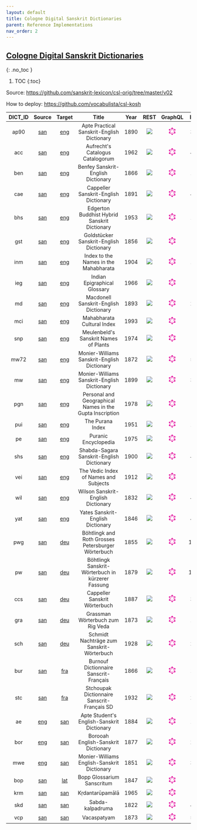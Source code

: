 ```yaml
---
layout: default
title: Cologne Digital Sanskrit Dictionaries
parent: Reference Implementations
nav_order: 2
---
```

## [Cologne Digital Sanskrit Dictionaries](https://www.sanskrit-lexicon.uni-koeln.de)
{: .no_toc }

1. TOC
{:toc}

Source: <https://github.com/sanskrit-lexicon/csl-orig/tree/master/v02> 

How to deploy: <https://github.com/vocabulista/csl-kosh> 


|  DICT_ID | Source | Target | Title | Year | REST | GraphQL | Entries |
|:---: | :---:| :---: | :--------: |:---: | :---: | :---: |:---: | 
| ap90 | <a href="https://iso639-3.sil.org/code/san">san</a> | <a href="https://iso639-3.sil.org/code/eng">eng</a> | Apte Practical Sanskrit-English Dictionary | 1890 | <a href="https://kosh.uni-koeln.de/cdsd/ap90/restful"> <img src="../../assets/images/swagger_logo.png" style="max-height: 20px; max-width: 20px;"/> | <a href="https://kosh.uni-koeln.de/cdsd/ap90/graphql"> <img src="../../assets/images/graphql_logo.svg" style="max-height: 20px; max-width: 20px;"/> | 32188 | 
| acc | <a href="https://iso639-3.sil.org/code/san">san</a> | <a href="https://iso639-3.sil.org/code/eng">eng</a> | Aufrecht's Catalogus Catalogorum | 1962 | <a href="https://kosh.uni-koeln.de/cdsd/acc/restful"> <img src="../../assets/images/swagger_logo.png" style="max-height: 20px; max-width: 20px;"/> | <a href="https://kosh.uni-koeln.de/cdsd/acc/graphql"> <img src="../../assets/images/graphql_logo.svg" style="max-height: 20px; max-width: 20px;"/> | 49822 | 
| ben | <a href="https://iso639-3.sil.org/code/san">san</a> | <a href="https://iso639-3.sil.org/code/eng">eng</a> | Benfey Sanskrit-English Dictionary | 1866 | <a href="https://kosh.uni-koeln.de/cdsd/ben/restful"> <img src="../../assets/images/swagger_logo.png" style="max-height: 20px; max-width: 20px;"/> | <a href="https://kosh.uni-koeln.de/cdsd/ben/graphql"> <img src="../../assets/images/graphql_logo.svg" style="max-height: 20px; max-width: 20px;"/> | 17313 | 
| cae | <a href="https://iso639-3.sil.org/code/san">san</a> | <a href="https://iso639-3.sil.org/code/eng">eng</a> | Cappeller Sanskrit-English Dictionary | 1891 | <a href="https://kosh.uni-koeln.de/cdsd/cae/restful"> <img src="../../assets/images/swagger_logo.png" style="max-height: 20px; max-width: 20px;"/> | <a href="https://kosh.uni-koeln.de/cdsd/cae/graphql"> <img src="../../assets/images/graphql_logo.svg" style="max-height: 20px; max-width: 20px;"/> | 40069 | 
| bhs | <a href="https://iso639-3.sil.org/code/san">san</a> | <a href="https://iso639-3.sil.org/code/eng">eng</a> | Edgerton Buddhist Hybrid Sanskrit Dictionary | 1953 | <a href="https://kosh.uni-koeln.de/cdsd/bhs/restful"> <img src="../../assets/images/swagger_logo.png" style="max-height: 20px; max-width: 20px;"/> | <a href="https://kosh.uni-koeln.de/cdsd/bhs/graphql"> <img src="../../assets/images/graphql_logo.svg" style="max-height: 20px; max-width: 20px;"/> | 17836 | 
| gst | <a href="https://iso639-3.sil.org/code/san">san</a> | <a href="https://iso639-3.sil.org/code/eng">eng</a> | Goldstücker Sanskrit-English Dictionary | 1856 | <a href="https://kosh.uni-koeln.de/cdsd/gst/restful"> <img src="../../assets/images/swagger_logo.png" style="max-height: 20px; max-width: 20px;"/> | <a href="https://kosh.uni-koeln.de/cdsd/gst/graphql"> <img src="../../assets/images/graphql_logo.svg" style="max-height: 20px; max-width: 20px;"/> | 6780 | 
| inm | <a href="https://iso639-3.sil.org/code/san">san</a> | <a href="https://iso639-3.sil.org/code/eng">eng</a> | Index to the Names in the Mahabharata | 1904 | <a href="https://kosh.uni-koeln.de/cdsd/inm/restful"> <img src="../../assets/images/swagger_logo.png" style="max-height: 20px; max-width: 20px;"/> | <a href="https://kosh.uni-koeln.de/cdsd/inm/graphql"> <img src="../../assets/images/graphql_logo.svg" style="max-height: 20px; max-width: 20px;"/> | 12655 | 
| ieg | <a href="https://iso639-3.sil.org/code/san">san</a> | <a href="https://iso639-3.sil.org/code/eng">eng</a> | Indian Epigraphical Glossary | 1966 | <a href="https://kosh.uni-koeln.de/cdsd/ieg/restful"> <img src="../../assets/images/swagger_logo.png" style="max-height: 20px; max-width: 20px;"/> | <a href="https://kosh.uni-koeln.de/cdsd/ieg/graphql"> <img src="../../assets/images/graphql_logo.svg" style="max-height: 20px; max-width: 20px;"/> | 7907 | 
| md | <a href="https://iso639-3.sil.org/code/san">san</a> | <a href="https://iso639-3.sil.org/code/eng">eng</a> | Macdonell Sanskrit-English Dictionary | 1893 | <a href="https://kosh.uni-koeln.de/cdsd/md/restful"> <img src="../../assets/images/swagger_logo.png" style="max-height: 20px; max-width: 20px;"/> | <a href="https://kosh.uni-koeln.de/cdsd/md/graphql"> <img src="../../assets/images/graphql_logo.svg" style="max-height: 20px; max-width: 20px;"/> | 20749 | 
| mci | <a href="https://iso639-3.sil.org/code/san">san</a> | <a href="https://iso639-3.sil.org/code/eng">eng</a> | Mahabharata Cultural Index | 1993 | <a href="https://kosh.uni-koeln.de/cdsd/mci/restful"> <img src="../../assets/images/swagger_logo.png" style="max-height: 20px; max-width: 20px;"/> | <a href="https://kosh.uni-koeln.de/cdsd/mci/graphql"> <img src="../../assets/images/graphql_logo.svg" style="max-height: 20px; max-width: 20px;"/> | 2643 | 
| snp | <a href="https://iso639-3.sil.org/code/san">san</a> | <a href="https://iso639-3.sil.org/code/eng">eng</a> | Meulenbeld's Sanskrit Names of Plants | 1974 | <a href="https://kosh.uni-koeln.de/cdsd/snp/restful"> <img src="../../assets/images/swagger_logo.png" style="max-height: 20px; max-width: 20px;"/> | <a href="https://kosh.uni-koeln.de/cdsd/snp/graphql"> <img src="../../assets/images/graphql_logo.svg" style="max-height: 20px; max-width: 20px;"/> | 453 | 
| mw72 | <a href="https://iso639-3.sil.org/code/san">san</a> | <a href="https://iso639-3.sil.org/code/eng">eng</a> | Monier-Williams Sanskrit-English Dictionary | 1872 | <a href="https://kosh.uni-koeln.de/cdsd/mw72/restful"> <img src="../../assets/images/swagger_logo.png" style="max-height: 20px; max-width: 20px;"/> | <a href="https://kosh.uni-koeln.de/cdsd/mw72/graphql"> <img src="../../assets/images/graphql_logo.svg" style="max-height: 20px; max-width: 20px;"/> | 55388 | 
| mw | <a href="https://iso639-3.sil.org/code/san">san</a> | <a href="https://iso639-3.sil.org/code/eng">eng</a> | Monier-Williams Sanskrit-English Dictionary | 1899 | <a href="https://kosh.uni-koeln.de/cdsd/mw/restful"> <img src="../../assets/images/swagger_logo.png" style="max-height: 20px; max-width: 20px;"/> | <a href="https://kosh.uni-koeln.de/cdsd/mw/graphql"> <img src="../../assets/images/graphql_logo.svg" style="max-height: 20px; max-width: 20px;"/> | 31836 | 
| pgn | <a href="https://iso639-3.sil.org/code/san">san</a> | <a href="https://iso639-3.sil.org/code/eng">eng</a> | Personal and Geographical Names in the Gupta Inscription | 1978 | <a href="https://kosh.uni-koeln.de/cdsd/pgn/restful"> <img src="../../assets/images/swagger_logo.png" style="max-height: 20px; max-width: 20px;"/> | <a href="https://kosh.uni-koeln.de/cdsd/pgn/graphql"> <img src="../../assets/images/graphql_logo.svg" style="max-height: 20px; max-width: 20px;"/> | 485 | 
| pui | <a href="https://iso639-3.sil.org/code/san">san</a> | <a href="https://iso639-3.sil.org/code/eng">eng</a> | The Purana Index | 1951 | <a href="https://kosh.uni-koeln.de/cdsd/pui/restful"> <img src="../../assets/images/swagger_logo.png" style="max-height: 20px; max-width: 20px;"/> | <a href="https://kosh.uni-koeln.de/cdsd/pui/graphql"> <img src="../../assets/images/graphql_logo.svg" style="max-height: 20px; max-width: 20px;"/> | 17513 | 
| pe | <a href="https://iso639-3.sil.org/code/san">san</a> | <a href="https://iso639-3.sil.org/code/eng">eng</a> | Puranic Encyclopedia | 1975 | <a href="https://kosh.uni-koeln.de/cdsd/pe/restful"> <img src="../../assets/images/swagger_logo.png" style="max-height: 20px; max-width: 20px;"/> | <a href="https://kosh.uni-koeln.de/cdsd/pe/graphql"> <img src="../../assets/images/graphql_logo.svg" style="max-height: 20px; max-width: 20px;"/> | 8799 | 
| shs | <a href="https://iso639-3.sil.org/code/san">san</a> | <a href="https://iso639-3.sil.org/code/eng">eng</a> | Shabda-Sagara Sanskrit-English Dictionary | 1900 | <a href="https://kosh.uni-koeln.de/cdsd/shs/restful"> <img src="../../assets/images/swagger_logo.png" style="max-height: 20px; max-width: 20px;"/> | <a href="https://kosh.uni-koeln.de/cdsd/shs/graphql"> <img src="../../assets/images/graphql_logo.svg" style="max-height: 20px; max-width: 20px;"/> | 47312 | 
| vei | <a href="https://iso639-3.sil.org/code/san">san</a> | <a href="https://iso639-3.sil.org/code/eng">eng</a> | The Vedic Index of Names and Subjects | 1912 | <a href="https://kosh.uni-koeln.de/cdsd/vei/restful"> <img src="../../assets/images/swagger_logo.png" style="max-height: 20px; max-width: 20px;"/> | <a href="https://kosh.uni-koeln.de/cdsd/vei/graphql"> <img src="../../assets/images/graphql_logo.svg" style="max-height: 20px; max-width: 20px;"/> | 3834 | 
| wil | <a href="https://iso639-3.sil.org/code/san">san</a> | <a href="https://iso639-3.sil.org/code/eng">eng</a> | Wilson Sanskrit-English Dictionary  | 1832 | <a href="https://kosh.uni-koeln.de/cdsd/wil/restful"> <img src="../../assets/images/swagger_logo.png" style="max-height: 20px; max-width: 20px;"/> | <a href="https://kosh.uni-koeln.de/cdsd/wil/graphql"> <img src="../../assets/images/graphql_logo.svg" style="max-height: 20px; max-width: 20px;"/> | 44578 | 
| yat | <a href="https://iso639-3.sil.org/code/san">san</a> | <a href="https://iso639-3.sil.org/code/eng">eng</a> | Yates Sanskrit-English Dictionary | 1846 | <a href="https://kosh.uni-koeln.de/cdsd/yat/restful"> <img src="../../assets/images/swagger_logo.png" style="max-height: 20px; max-width: 20px;"/> | <a href="https://kosh.uni-koeln.de/cdsd/yat/graphql"> <img src="../../assets/images/graphql_logo.svg" style="max-height: 20px; max-width: 20px;"/> | 45206 | 
| pwg | <a href="https://iso639-3.sil.org/code/san">san</a> | <a href="https://iso639-3.sil.org/code/deu">deu</a> | Böhtlingk and Roth Grosses Petersburger Wörterbuch   | 1855 | <a href="https://kosh.uni-koeln.de/cdsd/pwg/restful"> <img src="../../assets/images/swagger_logo.png" style="max-height: 20px; max-width: 20px;"/> | <a href="https://kosh.uni-koeln.de/cdsd/pwg/graphql"> <img src="../../assets/images/graphql_logo.svg" style="max-height: 20px; max-width: 20px;"/> | 122735 | 
| pw | <a href="https://iso639-3.sil.org/code/san">san</a> | <a href="https://iso639-3.sil.org/code/deu">deu</a> | Böhtlingk Sanskrit-Wörterbuch in kürzerer Fassung   | 1879 | <a href="https://kosh.uni-koeln.de/cdsd/pw/restful"> <img src="../../assets/images/swagger_logo.png" style="max-height: 20px; max-width: 20px;"/> | <a href="https://kosh.uni-koeln.de/cdsd/pw/graphql"> <img src="../../assets/images/graphql_logo.svg" style="max-height: 20px; max-width: 20px;"/> | 135788 | 
| ccs | <a href="https://iso639-3.sil.org/code/san">san</a> | <a href="https://iso639-3.sil.org/code/deu">deu</a> | Cappeller Sanskrit Wörterbuch | 1887 | <a href="https://kosh.uni-koeln.de/cdsd/ccs/restful"> <img src="../../assets/images/swagger_logo.png" style="max-height: 20px; max-width: 20px;"/> | <a href="https://kosh.uni-koeln.de/cdsd/ccs/graphql"> <img src="../../assets/images/graphql_logo.svg" style="max-height: 20px; max-width: 20px;"/> | 30008 | 
| gra | <a href="https://iso639-3.sil.org/code/san">san</a> | <a href="https://iso639-3.sil.org/code/deu">deu</a> | Grassman Wörterbuch zum Rig Veda | 1873 | <a href="https://kosh.uni-koeln.de/cdsd/gra/restful"> <img src="../../assets/images/swagger_logo.png" style="max-height: 20px; max-width: 20px;"/> | <a href="https://kosh.uni-koeln.de/cdsd/gra/graphql"> <img src="../../assets/images/graphql_logo.svg" style="max-height: 20px; max-width: 20px;"/> | 10787 | 
| sch | <a href="https://iso639-3.sil.org/code/san">san</a> | <a href="https://iso639-3.sil.org/code/deu">deu</a> | Schmidt Nachträge zum Sanskrit-Wörterbuch | 1928 | <a href="https://kosh.uni-koeln.de/cdsd/sch/restful"> <img src="../../assets/images/swagger_logo.png" style="max-height: 20px; max-width: 20px;"/> | <a href="https://kosh.uni-koeln.de/cdsd/sch/graphql"> <img src="../../assets/images/graphql_logo.svg" style="max-height: 20px; max-width: 20px;"/> | 29114 | 
| bur | <a href="https://iso639-3.sil.org/code/san">san</a> | <a href="https://iso639-3.sil.org/code/fra">fra</a> | Burnouf Dictionnaire Sanscrit-Français | 1866 | <a href="https://kosh.uni-koeln.de/cdsd/bur/restful"> <img src="../../assets/images/swagger_logo.png" style="max-height: 20px; max-width: 20px;"/> | <a href="https://kosh.uni-koeln.de/cdsd/bur/graphql"> <img src="../../assets/images/graphql_logo.svg" style="max-height: 20px; max-width: 20px;"/> | 19776 | 
| stc | <a href="https://iso639-3.sil.org/code/san">san</a> | <a href="https://iso639-3.sil.org/code/fra">fra</a> | Stchoupak Dictionnaire Sanscrit-Français SD  | 1932 | <a href="https://kosh.uni-koeln.de/cdsd/stc/restful"> <img src="../../assets/images/swagger_logo.png" style="max-height: 20px; max-width: 20px;"/> | <a href="https://kosh.uni-koeln.de/cdsd/stc/graphql"> <img src="../../assets/images/graphql_logo.svg" style="max-height: 20px; max-width: 20px;"/> | 24574 | 
| ae | <a href="https://iso639-3.sil.org/code/eng">eng</a> | <a href="https://iso639-3.sil.org/code/san">san</a> | Apte Student's English-Sanskrit Dictionary | 1884 | <a href="https://kosh.uni-koeln.de/cdsd/ae/restful"> <img src="../../assets/images/swagger_logo.png" style="max-height: 20px; max-width: 20px;"/> | <a href="https://kosh.uni-koeln.de/cdsd/ae/graphql"> <img src="../../assets/images/graphql_logo.svg" style="max-height: 20px; max-width: 20px;"/> | 11360 | 
| bor | <a href="https://iso639-3.sil.org/code/eng">eng</a> | <a href="https://iso639-3.sil.org/code/san">san</a> | Borooah English-Sanskrit Dictionary | 1877 | <a href="https://kosh.uni-koeln.de/cdsd/bor/restful"> <img src="../../assets/images/swagger_logo.png" style="max-height: 20px; max-width: 20px;"/> | <a href="https://kosh.uni-koeln.de/cdsd/bor/graphql"> <img src="../../assets/images/graphql_logo.svg" style="max-height: 20px; max-width: 20px;"/> | 24608 | 
| mwe | <a href="https://iso639-3.sil.org/code/eng">eng</a> | <a href="https://iso639-3.sil.org/code/san">san</a> | Monier-Williams English-Sanskrit Dictionary | 1851 | <a href="https://kosh.uni-koeln.de/cdsd/mwe/restful"> <img src="../../assets/images/swagger_logo.png" style="max-height: 20px; max-width: 20px;"/> | <a href="https://kosh.uni-koeln.de/cdsd/mwe/graphql"> <img src="../../assets/images/graphql_logo.svg" style="max-height: 20px; max-width: 20px;"/> | 32378 | 
| bop | <a href="https://iso639-3.sil.org/code/san">san</a> | <a href="https://iso639-3.sil.org/code/lat">lat</a> | Bopp Glossarium Sanscritum | 1847 | <a href="https://kosh.uni-koeln.de/cdsd/bop/restful"> <img src="../../assets/images/swagger_logo.png" style="max-height: 20px; max-width: 20px;"/> | <a href="https://kosh.uni-koeln.de/cdsd/bop/graphql"> <img src="../../assets/images/graphql_logo.svg" style="max-height: 20px; max-width: 20px;"/> | 8960 | 
| krm | <a href="https://iso639-3.sil.org/code/san">san</a> | <a href="https://iso639-3.sil.org/code/san">san</a> | Kṛdantarūpamālā | 1965 | <a href="https://kosh.uni-koeln.de/cdsd/krm/restful"> <img src="../../assets/images/swagger_logo.png" style="max-height: 20px; max-width: 20px;"/> | <a href="https://kosh.uni-koeln.de/cdsd/krm/graphql"> <img src="../../assets/images/graphql_logo.svg" style="max-height: 20px; max-width: 20px;"/> | 2061 | 
| skd | <a href="https://iso639-3.sil.org/code/san">san</a> | <a href="https://iso639-3.sil.org/code/san">san</a> | Sabda-kalpadruma | 1822 | <a href="https://kosh.uni-koeln.de/cdsd/skd/restful"> <img src="../../assets/images/swagger_logo.png" style="max-height: 20px; max-width: 20px;"/> | <a href="https://kosh.uni-koeln.de/cdsd/skd/graphql"> <img src="../../assets/images/graphql_logo.svg" style="max-height: 20px; max-width: 20px;"/> | 42531 | 
| vcp | <a href="https://iso639-3.sil.org/code/san">san</a> | <a href="https://iso639-3.sil.org/code/san">san</a> | Vacaspatyam | 1873 | <a href="https://kosh.uni-koeln.de/cdsd/vcp/restful"> <img src="../../assets/images/swagger_logo.png" style="max-height: 20px; max-width: 20px;"/> | <a href="https://kosh.uni-koeln.de/cdsd/vcp/graphql"> <img src="../../assets/images/graphql_logo.svg" style="max-height: 20px; max-width: 20px;"/> | 50134 | 
